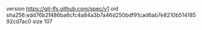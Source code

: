 version https://git-lfs.github.com/spec/v1
oid sha256:edd76b2f486ba6cfc4a84a3b7a46d250bdf91cad6ab7e8210b51418592cd7ac0
size 107
